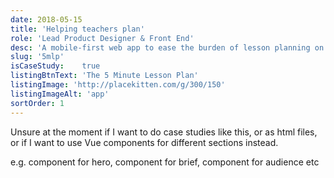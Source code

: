 ```yaml
---
date: 2018-05-15
title: 'Helping teachers plan'
role: 'Lead Product Designer & Front End'
desc: 'A mobile-first web app to ease the burden of lesson planning on teachers.'
slug: '5mlp'
isCaseStudy: 	true
listingBtnText: 'The 5 Minute Lesson Plan'
listingImage: 'http://placekitten.com/g/300/150'
listingImageAlt: 'app'
sortOrder: 1
---
```


Unsure at the moment if I want to do case studies like this, or as html files, or if I want to use Vue components for different sections instead.

e.g.  component for hero, component for brief, component for audience etc